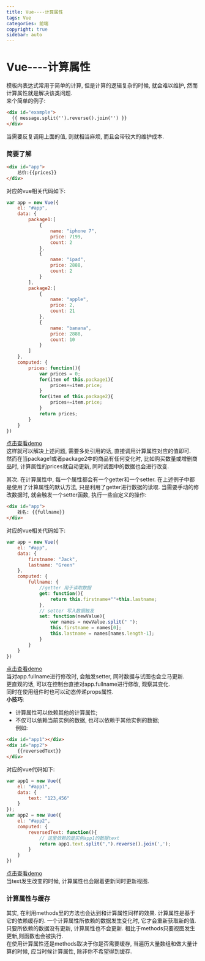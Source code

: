 ```yaml
---
title: Vue----计算属性  
tags: Vue
categories: 前端
copyright: true
sidebar: auto
---
```

# Vue----计算属性  

模板内表达式常用于简单的计算, 但是计算的逻辑复杂的时候, 就会难以维护, 然而计算属性就是解决该类问题.   
来个简单的例子:  
```html
<div id="example">
  {{ message.split('').reverse().join('') }}
</div>
```
当需要反复调用上面的值, 则就相当麻烦, 而且会带较大的维护成本.  
### 简要了解  
```html
<div id="app">
    总价:{{prices}} 
</div>
```
对应的vue相关代码如下:  
```javascript
var app = new Vue({
    el: "#app",
    data: {
        package1:[
            {
                name: "iphone 7",
                price: 7199,
                count: 2
            },
            {
                name: "ipad",
                price: 2888,
                count: 2
            }
        ],
        package2:[
            {
                name: "apple",
                price: 2,
                count: 21
            },
            {
                name: "banana",
                price: 2888,
                count: 10
            }
        ]
    },
    computed: {
        prices: function(){
            var prices = 0;
            for(item of this.package1){
                prices+=item.price;
            }
            for(item of this.package2){
                prices+=item.price;
            }
            return prices;
        }
    }
})
```
[点击查看demo](https://hecun0000.github.io/VueJsDemo/computed/demo1.html/)  
这样就可以解决上述问题, 需要多处引用的话, 直接调用计算属性对应的值即可.  
然而在当package1或者package2中的商品有任何变化时, 比如购买数量或增删商品时, 计算属性的prices就自动更新, 同时试图中的数据也会进行改变.  

其次. 在计算属性中, 每一个属性都会有一个getter和一个setter. 在上述例子中都是使用了计算属性的默认方法, 只是利用了getter进行数据的读取. 当需要手动的修改数据时, 就会触发一个setter函数, 执行一些自定义的操作:  
```html
<div id="app">
    姓名: {{fullname}}
</div>
```
对应的vue相关代码如下:   
```js
var app = new Vue({
    el: "#app",
    data: {
        firstname: "Jack",
        lastname: "Green"
    },
    computed: {
        fullname: {
            //getter 用于读取数据
            get: function(){
                return this.firstname+""+this.lastname;
            },
            // setter 写入数据触发
            set: function(newValue){
                var names = newValue.split(" ");
                this.firstname = names[0];
                this.lastname = names[names.length-1];
            }
        }
    }
})
```
[点击查看demo](https://hecun0000.github.io/VueJsDemo/computed/setter.html/)  
当对app.fullname进行修改时, 会触发setter, 同时数据与试图也会立马更新.  
更直观的话, 可以在控制台直接对app.fullname进行修改, 观察其变化.  
同时在使用组件时也可以动态传递props属性.  
**小技巧**: 
- 计算属性可以依赖其他的计算属性;
- 不仅可以依赖当前实例的数据, 也可以依赖于其他实例的数据;  
例如:   
```html
<div id="app1"></div>
<div id="app2">
    {{reversedText}}
</div>
```
对应的vue代码如下: 
```js
var app1 = new Vue({
    el: "#app1",
    data: {
        text: "123,456"
    }
});
var app2 = new Vue({
    el: "#app2",
    computed: {
        reversedText: function(){
            // 这里依赖的是实例app1的数据text
            return app1.text.split(",").reverse().join(',');
        }
    }
})
```
[点击查看demo](https://hecun0000.github.io/VueJsDemo/computed/demo3.html/)  
当text发生改变的时候, 计算属性也会跟着更新同时更新视图.  

### 计算属性与缓存
其实, 在利用methods里的方法也会达到和计算属性同样的效果. 
计算属性是基于它的依赖缓存的. 一个计算属性所依赖的数据发生变化时, 它才会重新获取新的值. 只要所依赖的数据没有更新, 计算属性也不会更新. 相比于methods只要视图发生更新,则函数也会被执行.  
在使用计算属性还是methods取决于你是否需要缓存, 当遍历大量数组和做大量计算的时候, 应当时候计算属性, 除非你不希望得到缓存. 